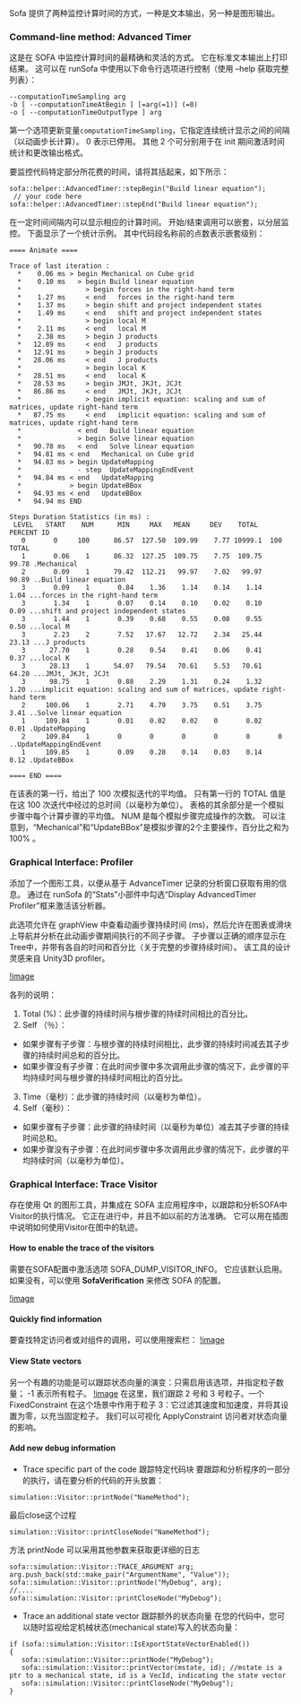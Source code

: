 Sofa 提供了两种监控计算时间的方式，一种是文本输出，另一种是图形输出。

### Command-line method: Advanced Timer 
这是在 SOFA 中监控计算时间的最精确和灵活的方式。 它在标准文本输出上打印结果。 这可以在 runSofa 中使用以下命令行选项进行控制（使用 –help 获取完整列表）：
````
--computationTimeSampling arg 
-b [ --computationTimeAtBegin ] [=arg(=1)] (=0)
-o [ --computationTimeOutputType ] arg
````

第一个选项更新变量``computationTimeSampling``，它指定连续统计显示之间的间隔（以动画步长计算）。 0 表示已停用。 其他 2 个可分别用于在 init 期间激活时间统计和更改输出格式。

要监控代码特定部分所花费的时间，请将其括起来，如下所示：

````
sofa::helper::AdvancedTimer::stepBegin("Build linear equation");
 // your code here
sofa::helper::AdvancedTimer::stepEnd("Build linear equation");
````

在一定时间间隔内可以显示相应的计算时间。 开始/结束调用可以嵌套，以分层监控。 
下面显示了一个统计示例。 其中代码段名称前的点数表示嵌套级别：

````
==== Animate ====

Trace of last iteration :
  *    0.06 ms > begin Mechanical on Cube grid
  *    0.10 ms   > begin Build linear equation
  *                > begin forces in the right-hand term
  *    1.27 ms     < end   forces in the right-hand term
  *    1.37 ms     > begin shift and project independent states
  *    1.49 ms     < end   shift and project independent states
  *                > begin local M
  *    2.11 ms     < end   local M
  *    2.38 ms     > begin J products
  *   12.89 ms     < end   J products
  *   12.91 ms     > begin J products
  *   28.06 ms     < end   J products
  *                > begin local K
  *   28.51 ms     < end   local K
  *   28.53 ms     > begin JMJt, JKJt, JCJt
  *   86.86 ms     < end   JMJt, JKJt, JCJt
  *                > begin implicit equation: scaling and sum of matrices, update right-hand term
  *   87.75 ms     < end   implicit equation: scaling and sum of matrices, update right-hand term
  *              < end   Build linear equation
  *              > begin Solve linear equation
  *   90.78 ms   < end   Solve linear equation
  *   94.81 ms < end   Mechanical on Cube grid
  *   94.83 ms > begin UpdateMapping
  *              - step  UpdateMappingEndEvent
  *   94.84 ms < end   UpdateMapping
  *            > begin UpdateBBox
  *   94.93 ms < end   UpdateBBox
  *   94.94 ms END

Steps Duration Statistics (in ms) :
 LEVEL   START    NUM      MIN     MAX   MEAN     DEV    TOTAL  PERCENT ID
   0       0     100      86.57  127.50  109.99    7.77 10999.1  100    TOTAL
   1       0.06    1      86.32  127.25  109.75    7.75  109.75   99.78 .Mechanical
   2       0.09    1      79.42  112.21   99.97    7.02   99.97   90.89 ..Build linear equation
   3       0.09    1       0.84    1.36    1.14    0.14    1.14    1.04 ...forces in the right-hand term
   3       1.34    1       0.07    0.14    0.10    0.02    0.10    0.09 ...shift and project independent states
   3       1.44    1       0.39    0.68    0.55    0.08    0.55    0.50 ...local M
   3       2.23    2       7.52   17.67   12.72    2.34   25.44   23.13 ...J products
   3      27.70    1       0.28    0.54    0.41    0.06    0.41    0.37 ...local K
   3      28.13    1      54.07   79.54   70.61    5.53   70.61   64.20 ...JMJt, JKJt, JCJt
   3      98.75    1       0.88    2.29    1.31    0.24    1.32    1.20 ...implicit equation: scaling and sum of matrices, update right-hand term
   2     100.06    1       2.71    4.79    3.75    0.51    3.75    3.41 ..Solve linear equation
   1     109.84    1       0.01    0.02    0.02    0       0.02    0.01 .UpdateMapping
   2     109.84    1       0       0       0       0       0       0    ..UpdateMappingEndEvent
   1     109.85    1       0.09    0.28    0.14    0.03    0.14    0.12 .UpdateBBox

==== END ====
````
在该表的第一行，给出了 100 次模拟迭代的平均值。 只有第一行的 TOTAL 值是在这 100 次迭代中经过的总时间（以毫秒为单位）。 表格的其余部分是一个模拟步骤中每个计算步骤的平均值。 NUM 是每个模拟步骤完成操作的次数。 可以注意到，“Mechanical”和“UpdateBBox”是模拟步骤的2个主要操作，百分比之和为100% 。

### Graphical Interface: Profiler

添加了一个图形工具，以便从基于 AdvanceTimer 记录的分析窗口获取有用的信息。 通过在 runSofa 的“Stats”小部件中勾选“Display AdvancedTimer Profiler”框来激活该分析器。

此选项允许在 graphView 中查看动画步骤持续时间 (ms)，然后允许在图表或滑块上导航并分析在此动画步骤期间执行的不同子步骤。 子步骤以正确的顺序显示在Tree中，并带有各自的时间和百分比（关于完整的步骤持续时间）。 该工具的设计灵感来自 Unity3D profiler。

[!image](./images/TimerProfile.png)

各列的说明：

1. Total (%)：此步骤的持续时间与根步骤的持续时间相比的百分比。
2. Self （％）：
 - 如果步骤有子步骤：与根步骤的持续时间相比，此步骤的持续时间减去其子步骤的持续时间总和的百分比。
 - 如果步骤没有子步骤：在此时间步骤中多次调用此步骤的情况下，此步骤的平均持续时间与根步骤的持续时间相比的百分比。
3. Time（毫秒）：此步骤的持续时间（以毫秒为单位）。
4. Self（毫秒）：
 - 如果步骤有子步骤：此步骤的持续时间（以毫秒为单位）减去其子步骤的持续时间总和。
 - 如果步骤没有子步骤：在此时间步骤中多次调用此步骤的情况下，此步骤的平均持续时间（以毫秒为单位）。

### Graphical Interface: Trace Visitor
存在使用 Qt 的图形工具，并集成在 SOFA 主应用程序中，以跟踪和分析SOFA中Visitor的执行情况。 它正在进行中，并且不如以前的方法准确。 它可以用在插图中说明如何使用Visitor在图中的轨迹。

#### How to enable the trace of the visitors
需要在SOFA配置中激活选项 SOFA_DUMP_VISITOR_INFO。 它应该默认启用。 如果没有，可以使用 **SofaVerification** 来修改 SOFA 的配置。

[!image](./images/TraceVisitorLogTime1.png)

#### Quickly find information
要查找特定访问者或对组件的调用，可以使用搜索栏：
[!image](./images/TraceVisitorLogTime_Focus1.png)

#### View State vectors
另一个有趣的功能是可以跟踪状态向量的演变：只需启用该选项，并指定粒子数量； -1 表示所有粒子。
[!image](./images/TraceVisitorLogTime_Vector1.png)
在这里，我们跟踪 2 号和 3 号粒子。一个 FixedConstraint 在这个场景中作用于粒子 3：它过滤其速度和加速度，并将其设置为零，以充当固定粒子。 我们可以可视化 ApplyConstraint 访问者对状态向量的影响。

#### Add new debug information
 - Trace specific part of the code 跟踪特定代码块
要跟踪和分析程序的一部分的执行，请在要分析的代码的开头放置：
````
simulation::Visitor::printNode("NameMethod");
````
最后close这个过程
````
simulation::Visitor::printCloseNode("NameMethod");
````
方法 printNode 可以采用其他参数来获取更详细的日志
````
sofa::simulation::Visitor::TRACE_ARGUMENT arg;
arg.push_back(std::make_pair("ArgumentName", "Value"));
sofa::simulation::Visitor::printNode("MyDebug", arg);
//....
sofa::simulation::Visitor::printCloseNode("MyDebug");
````
 - Trace an additional state vector 跟踪额外的状态向量
在您的代码中，您可以随时监视给定机械状态(mechanical state)写入的状态向量：
````
if (sofa::simulation::Visitor::IsExportStateVectorEnabled())
{
   sofa::simulation::Visitor::printNode("MyDebug");
   sofa::simulation::Visitor::printVector(mstate, id); //mstate is a ptr to a mechanical state, id is a VecId, indicating the state vector
   sofa::simulation::Visitor::printCloseNode("MyDebug");
}
````
